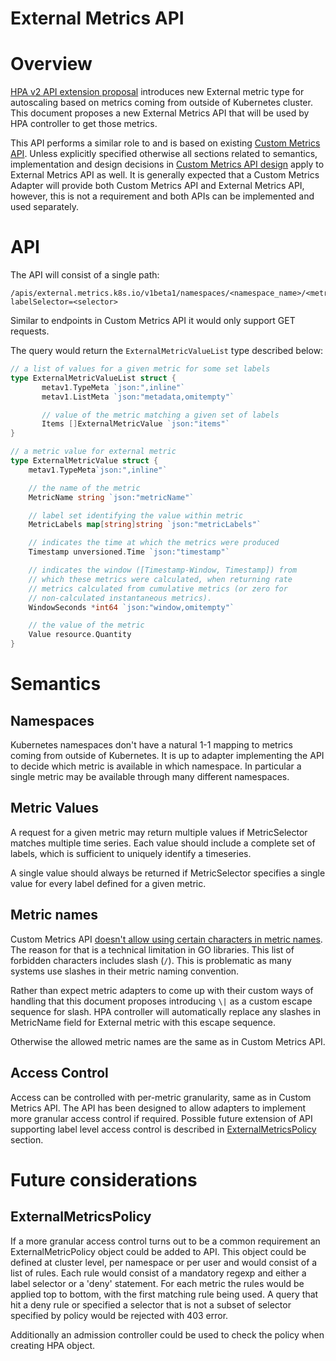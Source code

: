 # **External Metrics API**

# Overview

[HPA v2 API extension proposal](https://github.com/kubernetes/community/blob/hpa_external/contributors/design-proposals/autoscaling/hpa-external-metrics.md) introduces new External metric type for autoscaling based on metrics coming from outside of Kubernetes cluster. This document proposes a new External Metrics API that will be used by HPA controller to get those metrics.

This API performs a similar role to and is based on existing [Custom Metrics API](https://github.com/kubernetes/community/blob/master/contributors/design-proposals/instrumentation/custom-metrics-api.md). Unless explicitly specified otherwise all sections related to semantics, implementation and design decisions in [Custom Metrics API design](https://github.com/kubernetes/community/blob/master/contributors/design-proposals/instrumentation/custom-metrics-api.md) apply to External Metrics API as well. It is generally expected that a Custom Metrics Adapter will provide both Custom Metrics API and External Metrics API, however, this is not a requirement and both APIs can be implemented and used separately.


# API

The API will consist of a single path:


```
/apis/external.metrics.k8s.io/v1beta1/namespaces/<namespace_name>/<metric_name>?labelSelector=<selector>
```

Similar to endpoints in Custom Metrics API it would only support GET requests.

The query would return the `ExternalMetricValueList` type described below:

```go
// a list of values for a given metric for some set labels
type ExternalMetricValueList struct {
       metav1.TypeMeta `json:",inline"`
       metav1.ListMeta `json:"metadata,omitempty"`

       // value of the metric matching a given set of labels
       Items []ExternalMetricValue `json:"items"`
}

// a metric value for external metric
type ExternalMetricValue struct {
    metav1.TypeMeta`json:",inline"`

    // the name of the metric
    MetricName string `json:"metricName"`

    // label set identifying the value within metric
    MetricLabels map[string]string `json:"metricLabels"`

    // indicates the time at which the metrics were produced
    Timestamp unversioned.Time `json:"timestamp"`

    // indicates the window ([Timestamp-Window, Timestamp]) from
    // which these metrics were calculated, when returning rate
    // metrics calculated from cumulative metrics (or zero for
    // non-calculated instantaneous metrics).
    WindowSeconds *int64 `json:"window,omitempty"`

    // the value of the metric
    Value resource.Quantity
}
```

# Semantics

## Namespaces

Kubernetes namespaces don't have a natural 1-1 mapping to metrics coming from outside of Kubernetes. It is up to adapter implementing the API to decide which metric is available in which namespace. In particular a single metric may be available through many different namespaces.

## Metric Values

A request for a given metric may return multiple values if MetricSelector matches multiple time series. Each value should include a complete set of labels, which is sufficient to uniquely identify a timeseries.

A single value should always be returned if MetricSelector specifies a single value for every label defined for a given metric.

## Metric names

Custom Metrics API [doesn't allow using certain characters in metric names](https://github.com/kubernetes/community/blob/master/contributors/design-proposals/instrumentation/custom-metrics-api.md#metric-names). The reason for that is a technical limitation in GO libraries. This list of forbidden characters includes slash (`/`). This is problematic as many systems use slashes in their metric naming convention.

Rather than expect metric adapters to come up with their custom ways of handling that this document proposes introducing `\|` as a custom escape sequence for slash. HPA controller will automatically replace any slashes in MetricName field for External metric with this escape sequence.

Otherwise the allowed metric names are the same as in Custom Metrics API.

## Access Control

Access can be controlled with per-metric granularity, same as in Custom Metrics API. The API has been designed to allow adapters to implement more granular access control if required. Possible future extension of API supporting label level access control is described in [ExternalMetricsPolicy](#externalmetricspolicy) section.

# Future considerations

## ExternalMetricsPolicy

If a more granular access control turns out to be a common requirement an ExternalMetricPolicy object could be added to API. This object could be defined at cluster level, per namespace or per user and would consist of a list of rules. Each rule would consist of a mandatory regexp and either a label selector or a 'deny' statement. For each metric the rules would be applied top to bottom, with the first matching rule being used. A query that hit a deny rule or specified a selector that is not a subset of selector specified by policy would be rejected with 403 error.

Additionally an admission controller could be used to check the policy when creating HPA object.
